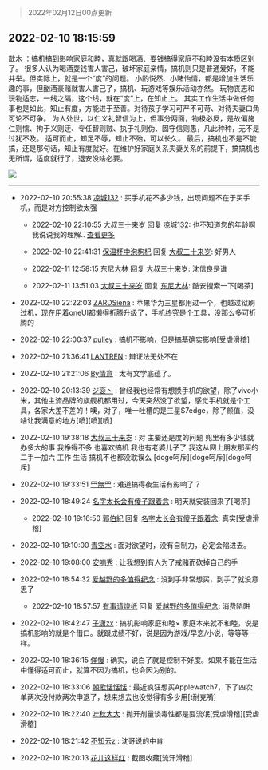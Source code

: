 > 2022年02月12日00点更新
<link rel="stylesheet" href="https://cdn.jsdelivr.net/gh/taotie6/sampleJSON@main/css/photo_show.css">
<meta name="referrer" content="no-referrer" />


 ## 2022-02-10 18:15:59 

 [㪚木](https://www.coolapk.com/feed/33447716?shareKey=NjJhOGJjNTVmNGYwNjIwNGZmMjA~) ：搞机搞到影响家庭和睦，真就跟喝酒、耍钱搞得家庭不和睦没有本质区别了。
很多人认为喝酒耍钱害人害己，破坏家庭亲情，搞机则只是普通爱好，不能并举。但实际上，就是一个“度”的问题。
小酌悦然、小赌怡情，都是增加生活乐趣的事，但酗酒豪赌就害人害己了，搞机、玩游戏等娱乐活动亦然。<!--break-->
玩物丧志和玩物适志，一线之隔，这个线，就在“度”上，在知止上。
其实工作生活中做任何事也是如此，知止有度，方能进于至善。对待孩子学习可严不可苛、对待夫妻口角可论不可争。
为人处世，以仁义礼智信为上，但事分两面，物极必反，是故偏施仁则懦、拘于义则迂、专任智则贼、执于礼则伪、固守信则愚，凡此种种，无不是过犹不及。
适可而止，知足不辱，知止不殆，可以长久。
最后，搞机也不是不能搞，还是那句话，知止有度就好。在维护好家庭关系夫妻关系的前提下，搞搞机也无所谓，适度就行了，退安没啥必要。 

<div class="album">
<img class="img-item" src="http://image.coolapk.com/feed/2022/0210/18/1081091_fb2cc295_8158_849_744@1440x2249.jpeg" />
</div>

 ------- 

- 2022-02-10 20:55:38 [凉城132](uid=3231915) : 买手机花不多少钱，出现问题不在于买手机，而是对方控制欲太强 

    - 2022-02-10 22:10:55 [大叔三十来岁](uid=5360167) 回复 [凉城132](uid=3231915): 也不知道您的年龄啊  我说说我的理解.. <a href="/feed/replyList?id=260317471">查看更多</a> 

    - 2022-02-10 22:41:31 [保温杯中泡枸杞](uid=3327022) 回复 [大叔三十来岁](uid=5360167): 好男人 

    - 2022-02-11 12:58:15 [东尼大林](uid=1612569) 回复 [大叔三十来岁](uid=5360167): 沈信良是谁 

    - 2022-02-11 13:51:03 [大叔三十来岁](uid=5360167) 回复 [东尼大林](uid=1612569): 酷安搜索一下[喝茶] 

- 2022-02-10 22:22:03 [ZARDSiena](uid=2464937) : 苹果华为三星都用过一个，也越过狱刷过机，现在用着oneUI都懒得折腾升级了，手机终究是个工具，没那么多可折腾的 

- 2022-02-10 22:00:37 [pulley](uid=391132) : 搞机不影响，但是搞基确实影响[受虐滑稽] 

- 2022-02-10 21:36:41 [LANTREN](uid=2194571) : 辩证法无处不在 

- 2022-02-10 21:21:06 [By情意](uid=2227064) : 太有文学底蕴了。 

- 2022-02-10 20:13:39 [ジ衮丶](uid=494451) : 曾经我也经常有想换手机的欲望，除了vivo小米，其他主流品牌的旗舰机都用过，今天突然没了欲望，感觉手机就是个工具，各家大差不差的！噢，对了，唯一吐槽的是三星S7edge，除了颜值，没啥让我满意的地方[喷][喷][喷] 

- 2022-02-10 19:38:18 [大叔三十来岁](uid=5360167) : 对  主要还是度的问题
兜里有多少钱就办多大的事
我挣得不多  也喜欢搞机  我也有老婆儿子了
我这从网上朋友那买的二手一加六
工作  生活  搞机不也都没耽误么
[doge呵斥][doge呵斥][doge呵斥] 

- 2022-02-10 19:33:51 [罒無罒](uid=1232764) : 难道搞得夜生活有影响了？ 

- 2022-02-10 18:49:24 [名字太长会有傻子跟着念](uid=811576) : 明天就安装回来了[喝茶] 

    - 2022-02-10 19:16:50 [郭伯紀](uid=2859803) 回复 [名字太长会有傻子跟着念](uid=811576): 真实[受虐滑稽] 

- 2022-02-10 19:10:00 [青空水](uid=2178733) : 面对欲望时，没有自制力，必定会陷进去。 

- 2022-02-10 19:08:00 [安喃秀](uid=2237599) : 让我想到有人为了戒赌而砍掉自己的手 

- 2022-02-10 18:54:32 [爱越野的多值得纪念](uid=1817685) : 没到手非常想买，到手了就没意思了 

    - 2022-02-10 18:57:57 [有事请烧纸](uid=1802946) 回复 [爱越野的多值得纪念](uid=1817685): 消费陷阱 

- 2022-02-10 18:42:47 [子潇zx](uid=666533) : 搞机影响家庭和睦×
家庭本来就不和睦，说是搞机影响的就是个借口。就跟成绩不好，说是因为游戏/早恋/小说，等等等一样。 

- 2022-02-10 18:36:15 [佯慢](uid=888105) : 确实，说白了就是控制不好度。如果不能在生活中懂得适可而止，就算不因为搞机，也会因为别的。 

- 2022-02-10 18:33:06 [朝歌恬恬恬](uid=954235) : 最近疯狂想买Applewatch7，下了四次单两次没付款两次申退了，想来想去也没觉得有多少用[t耐克嘴] 

- 2022-02-10 18:22:40 [叶秋大大](uid=3301188) : 抛开剂量谈毒性都是耍流氓[受虐滑稽][受虐滑稽] 

- 2022-02-10 18:21:42 [不知云z](uid=5657858) : 沈哥说的中肯 

- 2022-02-10 18:20:13 [花儿这样红](uid=3618501) : 截图收藏[流汗滑稽] 


